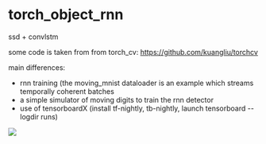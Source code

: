 # torch_object_rnn
ssd + convlstm

some code is taken from from torch_cv: https://github.com/kuangliu/torchcv

main differences:

- rnn training (the moving_mnist dataloader is an example which streams temporally coherent batches
- a simple simulator of moving digits to train the rnn detector
- use of tensorboardX (install tf-nightly, tb-nightly, launch tensorboard --logdir runs)


![](moving_mnist_detection.gif)